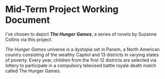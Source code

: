 # Mid-Term Project Working Document

I've chosen to depict ***The Hunger Games***, a series of novels by Suzanne Collins via this project.

*The Hunger Games* universe is a dystopia set in Panem, a North American country consisting of the wealthy Capitol and 13 districts in varying states of poverty. Every year, children from the first 12 districts are selected via lottery to participate in a compulsory televised battle royale death match called The Hunger Games.